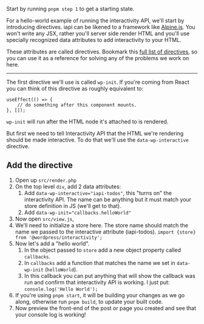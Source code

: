 
Start by running `pnpm step 1` to get a starting state.

For a hello-world example of running the interactivity API, we'll start by introducing directives. iapi can be likened to a framework like [Alpine.js](https://alpinejs.dev/). You won't write any JSX, rather you'll server side render HTML and you'll use specially recognized data attributes to add interactivity to your HTML.

These attributes are called directives. Bookmark this [full list of directives](https://developer.wordpress.org/block-editor/reference-guides/packages/packages-interactivity/packages-interactivity-api-reference/), so you can use it as a reference for solving any of the problems we work on here.
****
The first directive we'll use is called `wp-init`. If you're coming from React you can think of this directive as roughly equivalent to:

```
useEffect(() => {
	// do something after this component mounts.
}, []);
```

`wp-init` will run after the HTML node it's attached to is rendered.

But first we need to tell Interactivity API that the HTML we're rendering should be made interactive. To do that we'll use the `data-wp-interactive` directive.

## Add the directive

1. Open up `src/render.php`
2. On the top level `div`, add 2 data attributes:
	1. Add `data-wp-interactive="iapi-todos"`, this "turns on" the interactivity API. The name can be anything but it must match your store definition in JS (we'll get to that).
	2. Add `data-wp-init="callbacks.helloWorld"`
3. Now open `src/view.js`, 
4. We'll need to initialize a store here. The store name should match the name we passed to the interactive attribute (iapi-todos).
`import {store} from '@wordpress/interactivity';`
1. Now let's add a "hello world".
	1. In the object passed to `store` add a new object property called `callbacks`. 
	2. In `callbacks` add a function that matches the name we set in `data-wp-init` (`helloWorld`).
	3. In this callback you can put anything that will show the callback was run and confirm that interactivity API is working. I just put: `console.log('Hello World');`
2. If you're using `pnpm start`, it will be building your changes as we go along, otherwise run `pnpm build`, to update your built code.
3. Now preview the front-end of the post or page you created and see that your console log is working!



